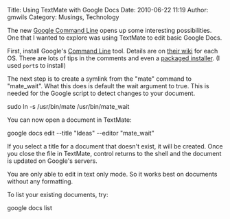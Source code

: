 Title: Using TextMate with Google Docs
Date: 2010-06-22 11:19
Author: gmwils
Category: Musings, Technology

The new [Google Command Line][] opens up some interesting possibilities.
One that I wanted to explore was using TextMate to edit basic Google
Docs.

</p>

First, install Google's [Command Line][] tool. Details are on [their
wiki][Command Line] for each OS. There are lots of tips in the comments
and even a [packaged installer][]. (I used `port`s to install)

</p>

The next step is to create a symlink from the "mate" command to
"mate\_wait". What this does is default the wait argument to true. This
is needed for the Google script to detect changes to your document.

</p>

<p>
    sudo ln -s /usr/bin/mate /usr/bin/mate_wait

</p>

You can now open a document in TextMate:

</p>

<p>
    google docs edit --title "Ideas" --editor "mate_wait"

</p>

If you select a title for a document that doesn't exist, it will be
created. Once you close the file in TextMate, control returns to the
shell and the document is updated on Google's servers.

</p>

You are only able to edit in text only mode. So it works best on
documents without any formatting.

</p>

To list your existing documents, try:

</p>

<p>
    google docs list

</p>

  [Google Command Line]: http://google-opensource.blogspot.com/2010/06/introducing-google-command-line-tool.html
  [Command Line]: http://code.google.com/p/googlecl/wiki/SystemRequirements
  [packaged installer]: https://www.dustin.li/Publish/Software/Entries/2010/6/19_GoogleCL_Mac_OS_X_binary.html
